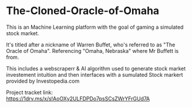 # The-Cloned-Oracle-of-Omaha
This is an Machine Learning platform with the goal of gaming a simulated stock market.

It's titled after a nickname of Warren Buffet, who's referred to as "The Oracle of Omaha". Referencing "Omaha, Nebraska" where Mr Buffett is from.

This includes a webscraperr & AI algorithm used to generate stock market investement intuition
and  then interfaces with a sumulated Stock markert provided by Investopedia.com

Project tracket link: https://1drv.ms/x/s!AoOXy2ULFDPDo7psSCsZWrYFrGUd7A
